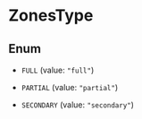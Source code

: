 

# ZonesType

## Enum


* `FULL` (value: `"full"`)

* `PARTIAL` (value: `"partial"`)

* `SECONDARY` (value: `"secondary"`)



